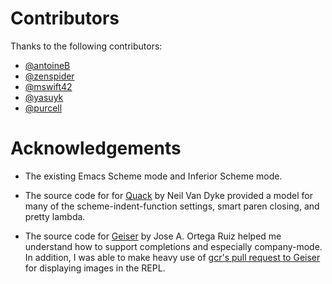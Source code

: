# Contributors

Thanks to the following contributors:

- [@antoineB](https://github.com/antoineB)
- [@zenspider](https://github.com/zenspider)
- [@mswift42](https://github.com/mswift42)
- [@yasuyk](https://github.com/yasuyk)
- [@purcell](https://github.com/purcell)

# Acknowledgements

- The existing Emacs Scheme mode and Inferior Scheme mode.

- The source code for for [Quack] by Neil Van Dyke provided a model
  for many of the scheme-indent-function settings, smart paren
  closing, and pretty lambda.

- The source code for [Geiser] by Jose A. Ortega Ruiz helped me
  understand how to support completions and especially company-mode.
  In addition, I was able to make heavy use of [gcr's pull request to
  Geiser] for displaying images in the REPL.

[Geiser]: http://www.nongnu.org/geiser/
[Quack]: http://www.neilvandyke.org/quack/
[gcr's pull request to Geiser]: https://github.com/jaor/geiser/pull/1
